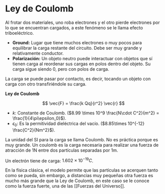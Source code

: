 # Ley de Coulomb
Al frotar dos materiales, uno roba electrones y el otro pierde electrones por lo que se encuentran cargados, a este fenómeno se le llama efecto triboeléctrico.
- **Ground:** Lugar que tiene muchos electrones o muy pocos para equilibrar la carga restante del circuito. Debe ser muy grande y relativamente conductor.
- **Polarización:** Un objeto neutro puede interactuar con objetos que sí tienen carga al reordenar sus cargas en polos dentro del objeto. Su carga sigue siendo 0, pero con polos de carga.

La carga se puede pasar por contacto, es decir, tocando un objeto con carga con otro transfiriéndole su carga.

**Ley de Coulomb**

$$
\vec{F} = \frac{k Qq}{r^2} \vec{r}
$$
- $k$: Constante de Coulomb. ($8.99 \times 10^9 \frac{N\cdot C^2}{m^2} = \frac{1}{4\pi\epsilon_0}$).
- $\epsilon_0$: Es la permitividad dieléctrica del vacío. ($8.85\times 10^{-12} \frac{C^2}{Nm^2}$).

La unidad del SI para la carga se llama Coulomb. No es práctica porque es muy grande. Un coulomb es la carga necesaria para realizar una fuerza de atracción de 1N entre dos partículas separadas por 1m.

Un electrón tiene de carga: $1.602 \times 10^{-19} C$.

En la física clásica, el modelo permite que las partículas se acerquen tanto como se pueda, sin embargo, a distancias muy pequeñas otra fuerza es mucho más grande que la Ley de Coulomb, en este caso se le conoce como la fuerza fuerte, una de las [[Fuerzas del Universo]].

